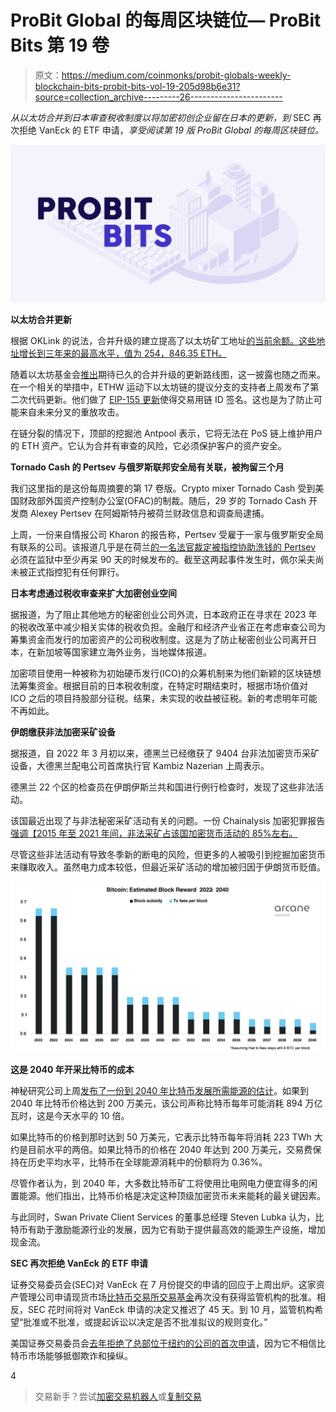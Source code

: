 # ProBit Global 的每周区块链位— ProBit Bits 第 19 卷

> 原文：<https://medium.com/coinmonks/probit-globals-weekly-blockchain-bits-probit-bits-vol-19-205d98b6e31?source=collection_archive---------26----------------------->

*从以太坊合并到日本审查税收制度以将加密初创企业留在日本的更新，到* SEC 再次拒绝 VanEck 的 ETF 申请，*享受阅读第 19 版 ProBit Global 的每周区块链位。*

![](img/238c9eedd86b5752e9c25dd3bc9cc351.png)

**以太坊合并更新**

根据 OKLink 的说法，合并升级的建立提高了以太坊矿工地址[的当前余额。这些地址增长到三年来的最高水平，值为 254，846.35 ETH。](https://oklink.com/en-us/chainhub/eth/chart-details/71?startTime=1435593600000&tabs=dashboard)

随着以太坊基金会[推出](https://blog.ethereum.org/2022/08/24/mainnet-merge-announcement)期待已久的合并升级的更新路线图，这一披露也随之而来。在一个相关的举措中，ETHW 运动下以太坊链的提议分支的支持者上周发布了第二次代码更新。他们做了 [EIP-155 更新](https://github.com/ethereumpow/go-ethereum)使得交易用链 ID 签名。这也是为了防止可能来自未来分叉的重放攻击。

在链分裂的情况下，顶部的挖掘池 Antpool 表示，它将无法在 PoS 链上维护用户的 ETH 资产。它认为合并有审查的风险，它必须保护客户的资产安全。

**Tornado Cash 的 Pertsev 与俄罗斯联邦安全局有关联，被拘留三个月**

我们这里指的是这份每周摘要的第 17 卷版。Crypto mixer Tornado Cash 受到美国财政部外国资产控制办公室(OFAC)的制裁。随后，29 岁的 Tornado Cash 开发商 Alexey Pertsev 在阿姆斯特丹被荷兰财政信息和调查局逮捕。

上周，一份来自情报公司 Kharon 的报告称，Pertsev 受雇于一家与俄罗斯安全局有联系的公司。该报道几乎是在荷兰[的一名法官裁定被指控协助洗钱的 Pertsev](https://www.coindesk.com/policy/2022/08/24/alleged-tornado-developer-pertsev-must-stay-in-jail-dutch-judge-rules/?utm_medium=referral&utm_source=rss&utm_campaign=headlines) 必须在监狱中至少再呆 90 天的时候发布的。截至这两起事件发生时，佩尔采夫尚未被正式指控犯有任何罪行。

**日本考虑通过税收审查来扩大加密创业空间**

据报道，为了阻止其他地方的秘密创业公司外流，日本政府正在寻求在 2023 年的税收改革中减少相关实体的税收负担。金融厅和经济产业省正在考虑审查公司为筹集资金而发行的加密资产的公司税收制度。这是为了防止秘密创业公司离开日本，在新加坡等国家建立海外业务，当地媒体报道。

加密项目使用一种被称为初始硬币发行(ICO)的众筹机制来为他们新颖的区块链想法筹集资金。根据目前的日本税收制度，在特定时期结束时，根据市场价值对 ICO 之后的项目持股部分征税。结果，未实现的收益被征税。新的考虑明年可能不再如此。

**伊朗缴获非法加密采矿设备**

据报道，自 2022 年 3 月初以来，德黑兰已经缴获了 9404 台非法加密货币采矿设备，大德黑兰配电公司首席执行官 Kambiz Nazerian 上周表示。

德黑兰 22 个区的检查员在伊朗伊斯兰共和国进行例行检查时，发现了这些非法活动。

该国最近出现了与非法秘密采矿活动有关的问题。一份 Chainalysis 加密犯罪报告[强调【2015 年至 2021 年间，非法采矿占该国加密货币活动的 85%左右。](https://www.financialexpress.com/digital-currency/illegal-bitcoin-miners-accounted-for-85-of-cryptocurrency-based-activity-in-iran-report/2551112/)

尽管这些非法活动有导致冬季新的断电的风险，但更多的人被吸引到挖掘加密货币来赚取收入。虽然电力成本较低，但最近采矿活动的增加被归因于伊朗货币贬值。

![](img/5a4d6e2246486ece0e471029549f8dc1.png)

**这是 2040 年开采比特币的成本**

神秘研究公司上周[发布了一份到 2040 年比特币发展所需能源的估计](https://arcane.no/research/how-much-energy-will-bitcoin-consume-in-the-future)。如果到 2040 年比特币价格达到 200 万美元，该公司声称比特币每年可能消耗 894 万亿瓦时，这是今天水平的 10 倍。

如果比特币的价格到那时达到 50 万美元，它表示比特币每年将消耗 223 TWh 大约是目前水平的两倍。如果比特币的价格在 2040 年达到 200 万美元，交易费保持在历史平均水平，比特币在全球能源消耗中的份额将为 0.36%。

尽管作者认为，到 2040 年，大多数比特币矿工将使用比电网电力便宜得多的闲置能源。他们指出，比特币价格是决定这种顶级加密货币未来能耗的最关键因素。

与此同时，Swan Private Client Services 的董事总经理 Steven Lubka 认为，比特币有助于激励能源行业的发展，因为它有助于提供最高效的能源生产设施，增加现金流。

**SEC 再次拒绝 VanEck 的 ETF 申请**

证券交易委员会(SEC)对 VanEck 在 7 月份提交的申请的回应于上周出炉。这家资产管理公司申请现货市场[比特币交易所交易基金](https://decrypt.co/resources/bitcoin-etf-explained-guide-learn-easy)再次没有获得监管机构的批准。相反，SEC 花时间将对 VanEck 申请的决定又推迟了 45 天。到 10 月，监管机构希望“批准或不批准，或提起诉讼以决定是否不批准拟议的规则变化。”

美国证券交易委员会[去年拒绝了总部位于纽约的公司的首次申请](https://www.sec.gov/rules/sro/cboebzx/2021/34-93559.pdf)，因为它不相信比特币市场能够抵御欺诈和操纵。

4

> 交易新手？尝试[加密交易机器人](/coinmonks/crypto-trading-bot-c2ffce8acb2a)或[复制交易](/coinmonks/top-10-crypto-copy-trading-platforms-for-beginners-d0c37c7d698c)